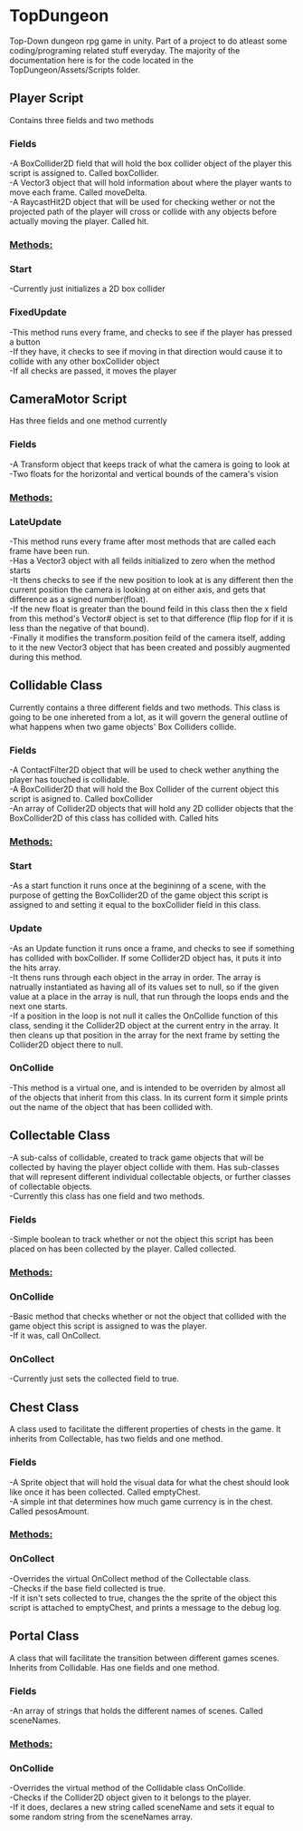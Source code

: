 # TopDungeon
Top-Down dungeon rpg game in unity. Part of a project to do atleast some coding/programing related stuff everyday. The majority of the documentation here is for the code located in the TopDungeon/Assets/Scripts folder.  


## Player Script
Contains three fields and two methods

### Fields
-A BoxCollider2D field that will hold the box collider object of the player this script is assigned to. Called boxCollider.  
-A Vector3 object that will hold information about where the player wants to move each frame. Called moveDelta.  
-A RaycastHit2D object that will be used for checking wether or not the projected path of the player will cross or collide with any objects before actually moving the player. Called hit.  

### <ins>Methods:</ins>
### Start
-Currently just initializes a 2D box collider

### FixedUpdate
-This method runs every frame, and checks to see if the player has pressed a button  
-If they have, it checks to see if moving in that direction would cause it to collide with any other boxCollider object  
-If all checks are passed, it moves the player  


## CameraMotor Script
Has three fields and one method currently

### Fields
-A Transform object that keeps track of what the camera is going to look at  
-Two floats for the horizontal and vertical bounds of the camera's vision  

### <ins>Methods:</ins>
### LateUpdate
-This method runs every frame after most methods that are called each frame have been run.  
-Has a Vector3 object with all feilds initialized to zero when the method starts  
-It thens checks to see if the new position to look at is any different then the current position the camera is looking at on either axis, and gets that difference as a signed number(float).  
-If the new float is greater than the bound feild in this class then the x field from this method's Vector# object is set to that difference (flip flop for if it is less than the negative of that bound).  
-Finally it modifies the transform.position feild of the camera itself, adding to it the new Vector3 object that has been created and possibly augmented during this method.


## Collidable Class
Currently contains a three different fields and two methods. This class is going to be one inhereted from a lot, as it will govern the general outline of what happens when two game objects' Box Colliders collide.  

### Fields
-A ContactFilter2D object that will be used to check wether anything the player has touched is collidable.  
-A BoxCollider2D that will hold the Box Collider of the current object this script is asigned to. Called boxCollider  
-An array of Collider2D objects that will hold any 2D collider objects that the BoxCollider2D of this class has collided with. Called hits  

### <ins>Methods:</ins>
### Start
-As a start function it runs once at the begininng of a scene, with the purpose of getting the BoxCollider2D of the game object this script is assigned to and setting it equal to the boxCollider field in this class.  

### Update
-As an Update function it runs once a frame, and checks to see if something has collided with boxCollider. If some Collider2D object has, it puts it into the hits array.  
-It thens runs through each object in the array in order. The array is natrually instantiated as having all of its values set to null, so if the given value at a place in the array is null, that run through the loops ends and the next one starts.  
-If a position in the loop is not null it calles the OnCollide function of this class, sending it the Collider2D object at the current entry in the array. It then cleans up that position in the array for the next frame by setting the Collider2D object there to null.  

### OnCollide
-This method is a virtual one, and is intended to be overriden by almost all of the objects that inherit from this class. In its current form it simple prints out the name of the object that has been collided with.  


## Collectable Class
-A sub-calss of collidable, created to track game objects that will be collected by having the player object collide with them. Has sub-classes that will represent different individual collectable objects, or further classes of collectable objects.  
-Currently this class has one field and two methods.  

### Fields
-Simple boolean to track whether or not the object this script has been placed on has been collected by the player. Called collected.  

### <ins>Methods:</ins>
### OnCollide
-Basic method that checks whether or not the object that collided with the game object this script is assigned to was the player.  
-If it was, call OnCollect.  

### OnCollect
-Currently just sets the collected field to true.  


## Chest Class
A class used to facilitate the different properties of chests in the game. It inherits from Collectable, has two fields and one method.

### Fields
-A Sprite object that will hold the visual data for what the chest should look like once it has been collected. Called emptyChest.  
-A simple int that determines how much game currency is in the chest. Called pesosAmount.  

### <ins>Methods:</ins>
### OnCollect
-Overrides the virtual OnCollect method of the Collectable class.  
-Checks if the base field collected is true.  
-If it isn't sets collected to true, changes the the sprite of the object this script is attached to emptyChest, and prints a message to the debug log.  


## Portal Class
A class that will facilitate the transition between different games scenes. Inherits from Collidable. Has one fields and one method.

### Fields
-An array of strings that holds the different names of scenes. Called sceneNames.  

### <ins>Methods:</ins>
### OnCollide
-Overrides the virtual method of the Collidable class OnCollide.  
-Checks if the Collider2D object given to it belongs to the player.  
-If it does, declares a new string called sceneName and sets it equal to some random string from the sceneNames array.  
